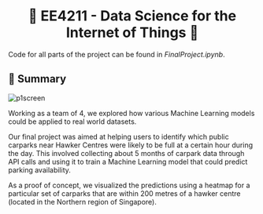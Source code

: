 <h1 align="center">📄 EE4211 - Data Science for the Internet of Things 📄</h1>

Code for all parts of the project can be found in *FinalProject.ipynb*.

## 🚀 Summary 
<img src="./ee4211-banner.gif" alt="p1screen"/>

Working as a team of 4, we explored how various Machine Learning models could be applied to real world datasets.

Our final project was aimed at helping users to identify which public carparks near Hawker Centres were likely to be full at a certain hour during the day. This involved collecting about 5 months of carpark data through API calls and using it to train a Machine Learning model that could predict parking availability.

As a proof of concept, we visualized the predictions using a heatmap for a particular set of carparks that are within 200 metres of a hawker centre (located in the Northern region of Singapore).


